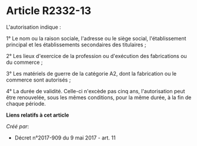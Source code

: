 # Article R2332-13

L'autorisation indique :

1° Le nom ou la raison sociale, l'adresse ou le siège social, l'établissement principal et les établissements secondaires des
titulaires ;

2° Les lieux d'exercice de la profession ou d'exécution des fabrications ou du commerce ;

3° Les matériels de guerre de la catégorie A2, dont la fabrication ou le commerce sont autorisés ;

4° La durée de validité. Celle-ci n'excède pas cinq ans, l'autorisation peut être renouvelée, sous les mêmes conditions, pour
la même durée, à la fin de chaque période.

**Liens relatifs à cet article**

_Créé par_:

  - Décret n°2017-909 du 9 mai 2017 - art. 11
